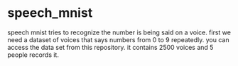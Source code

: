 # speech_mnist
speech mnist tries to recognize the number is being said on a voice.
first we need a dataset of voices that says numbers from 0 to 9 repeatedly.
you can access the data set from this repository. it contains 2500 voices and 5 people records it.
